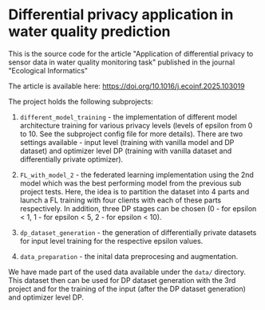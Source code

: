 # Differential privacy application in water quality prediction

This is the source code for the article "Application of differential privacy to sensor data in water quality monitoring task" published in the journal "Ecological Informatics"

The article is available here: https://doi.org/10.1016/j.ecoinf.2025.103019

The project holds the following subprojects:

 1) `different_model_training` - the implementation of different model architecture training for various privacy levels (levels of epsilon from 0 to 10. See the subproject config file for more details). There are two settings available - input level (training with vanilla model and DP dataset) and optimizer level DP (training with vanilla dataset and differentially private optimizer).
 
 2) `FL_with_model_2` - the federated learning implementation using the 2nd model which was the best performing model from the previous sub project tests. Here, the idea is to partition the dataset into 4 parts and launch a FL training with four clients with each of these parts respectively. In addition, three DP stages can be chosen (0 - for epsilon < 1, 1 - for epsilon < 5, 2 - for epsilon < 10).

 3) `dp_dataset_generation` - the generation of differentially private datasets for input level training for the respective epsilon values.

 4) `data_preparation` - the inital data preprocesing and augmentation.

 We have made part of the used data available under the `data/` directory. This dataset then can be used for DP dataset generation with the 3rd project and for the training of the input (after the DP dataset generation) and optimizer level DP.
